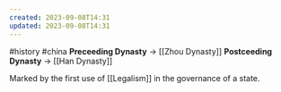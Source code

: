```yaml
---
created: 2023-09-08T14:31
updated: 2023-09-08T14:31
---
```

#history #china
**Preceeding Dynasty** -> [[Zhou Dynasty]]
**Postceeding Dynasty** -> [[Han Dynasty]]

Marked by the first use of [[Legalism]] in the governance of a state.
